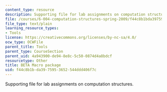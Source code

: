 ```yaml
---
content_type: resource
description: Supporting file for lab assignments on computation structures.
file: /courses/6-004-computation-structures-spring-2009/f44c8b1bda3975953652544ddd406f7c_beta.uasm
file_type: text/plain
learning_resource_types:
- Tools
license: https://creativecommons.org/licenses/by-nc-sa/4.0/
ocw_type: OCWFile
parent_title: Tools
parent_type: CourseSection
parent_uid: 4a943900-de94-8e8c-5c50-0874d4a8bdcf
resourcetype: Other
title: BETA Macro package
uid: f44c8b1b-da39-7595-3652-544ddd406f7c
---
```

Supporting file for lab assignments on computation structures.